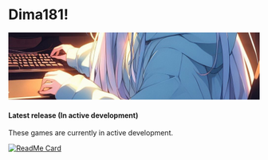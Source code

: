 # Dima181!
![Header_1](assets/271814876-07d9db5e-8dc6-43b3-9bf6-fa4efbcbee1b.jpg)

#### Latest release (In active development)

These games are currently in active development.

[![ReadMe Card](https://github-readme-stats.vercel.app/api/pin/?username=Dima181&repo=Unity-Jelly-Shop)](https://github.com/Dima181/Unity-Jelly-Shop.git)
